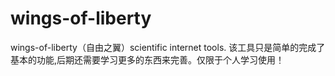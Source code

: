 #   wings-of-liberty


wings-of-liberty（自由之翼）scientific internet tools. 
该工具只是简单的完成了基本的功能,后期还需要学习更多的东西来完善。仅限于个人学习使用！

 

